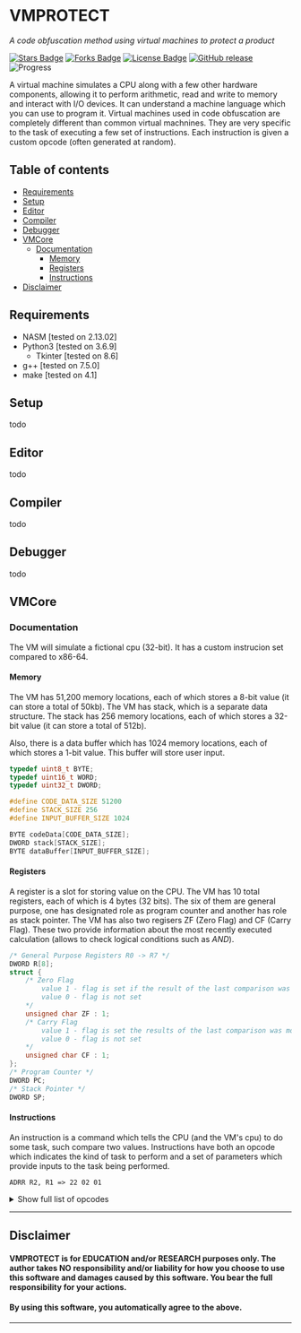 # VMPROTECT

<i>A code obfuscation method using virtual machines to protect a product</i>

<a href="https://github.com/eaglx/VMPROTECT/stargazers"><img src="https://img.shields.io/github/stars/eaglx/VMPROTECT" alt="Stars Badge"/></a>
<a href="https://github.com/eaglx/VMPROTECT/network/members"><img src="https://img.shields.io/github/forks/eaglx/VMPROTECT" alt="Forks Badge"/></a>
<a href="https://github.com/eaglx/VMPROTECT/blob/master/LICENSE"><img src="https://img.shields.io/github/license/eaglx/VMPROTECT?color=2b9348" alt="License Badge"/></a>
[![GitHub release](https://img.shields.io/github/release/eaglx/VMPROTECT)](https://GitHub.com/eaglx/VMPROTECT/releases/)
![Progress](https://progress-bar.dev/64/?title=progress-v0.2)

A virtual machine simulates a CPU along with a few other hardware components, allowing it to perform arithmetic, read and write to memory and interact with I/O devices. It can understand a machine language which you can use to program it. Virtual machines used in code obfuscation are completely different than common virtual machnines. They are very specific to the task of executing a few set of instructions. Each instruction is given a custom opcode (often generated at random).

## Table of contents
* [Requirements](#requirements)
* [Setup](#setup)
* [Editor](#editor)
* [Compiler](#compiler)
* [Debugger](#debugger)
* [VMCore](#vmcore)
  * [Documentation](#documentation)
    * [Memory](#memory)
    * [Registers](#registers)
    * [Instructions](#instructions)
* [Disclaimer](#disclaimer)

## Requirements
* NASM [tested on 2.13.02]
* Python3 [tested on 3.6.9]
  * Tkinter [tested on 8.6]
* g++ [tested on 7.5.0]
* make [tested on 4.1]

## Setup
todo

## Editor
todo

## Compiler
todo

## Debugger
todo

## VMCore
### Documentation
The VM will simulate a fictional cpu (32-bit). It has a custom instrucion set compared to x86-64.

#### Memory
The VM has 51,200 memory locations, each of which stores a 8-bit value (it can store a total of 50kb). The VM has stack, which is a separate data structure. The stack has 256 memory locations, each of which stores a 32-bit value (it can store a total of 512b).

Also, there is a data buffer which has 1024 memory locations, each of which stores a 1-bit value. This buffer will store user input.

```c++
typedef uint8_t BYTE;
typedef uint16_t WORD;
typedef uint32_t DWORD;

#define CODE_DATA_SIZE 51200
#define STACK_SIZE 256
#define INPUT_BUFFER_SIZE 1024

BYTE codeData[CODE_DATA_SIZE];
DWORD stack[STACK_SIZE];
BYTE dataBuffer[INPUT_BUFFER_SIZE];
```

#### Registers
A register is a slot for storing value on the CPU. The VM has 10 total registers, each of which is 4 bytes (32 bits). The six of them are general purpose, one has designated role as program counter and another has role as stack pointer. The VM has also two regisers ZF (Zero Flag) and CF (Carry Flag). These two provide information about the most recently executed calculation (allows to check logical conditions such as *AND*).

```c++
/* General Purpose Registers R0 -> R7 */
DWORD R[8];
struct {
    /* Zero Flag 
        value 1 - flag is set if the result of the last comparison was zero
        value 0 - flag is not set
    */
    unsigned char ZF : 1;
    /* Carry Flag 
        value 1 - flag is set the results of the last comparison was moving
        value 0 - flag is not set
    */
    unsigned char CF : 1;
};
/* Program Counter */
DWORD PC;
/* Stack Pointer */
DWORD SP;
```

#### Instructions
An instruction is a command which tells the CPU (and the VM's cpu) to do some task, such compare two values. Instructions have both an opcode which indicates the kind of task to perform and a set of parameters which provide inputs to the task being performed.

```assembly
ADRR R2, R1 => 22 02 01
```

<details>
  <summary>Show full list of opcodes</summary>

OPCODE | Mnemonic and params | Description
--- | --- | ---
00  | NOP | No operation |
EE  | EE | End of code and end of the VM's cpu |
01  | MOV r<sub>dst</sub>, r<sub>src</sub> | Move from a register to a register|
02  |  MOVMB r<sub>dst</sub>, addr<sub>src</sub> | Move and extend byte from memory to a register|
03  |  MOVMW r<sub>dst</sub>, addr<sub>src</sub> | Move word from memory to a register |
04  |  MOVB r<sub>dst</sub>, byte | Move and extend byte to a register  |
05  |  MOVW r<sub>dst</sub>, word | Move word to a register |
06  |  MOVBM addr<sub>dst</sub>, r<sub>src</sub> | Move byte from a register to memory location |
07  |  MOVWM addr<sub>dst</sub>, r<sub>src</sub> | Move word from a register to memory location |
08  |  MOVMRB r<sub>dst</sub>, r<sub>src</sub> | Move and extend byte from memory to a register; get an address from a register |
09  |  MOVMRW r<sub>dst</sub>, r<sub>src</sub> | Move word from memory to a register; get an address from a register |
0A  |  MOVMD r<sub>dst</sub>, addr<sub>src</sub> | Move double word from memory to a register |
0B  |  MOVD r<sub>dst</sub>, dword | Move double word to a register |
0C  |  MOVDM addr<sub>dst</sub>, r<sub>src</sub> | Move double word from a register to memory location |
0D  |  MOVMRD r<sub>dst</sub>, r<sub>src</sub> | Move double from memory to a register; get an address from a register |
  | | |
20  |  JMP addr | Unconditional jump |
21  |  JZ addr | Jump if equal; it set up PC to the specified location if the ZF is set (1) |
22  |  JNZ addr | Jump if not equal; it set up PC to the specified location if the ZF is not set (0) |
23  |  JAE addr | Jump if above or equal; it set up PC to the specified location if the ZF is set (1) and the CF is not set (0) |
24  |  JBE addr | Jump if below or equal; it set up PC to the specified location if the ZF is set (1) and the CF is set (1) |
25  |  JB addr | Jump if below; it set up PC to the specified location if the ZF is not set (0) and the CF is set (1) |
26  |  JA addr | Jump if above; it set up PC to the specified location if the ZF is not set (0) and the CF is not set (0) |
  | | |
30  |  ADVR r<sub>dst</sub>, word | Add word value to a register |
31  |  ADRR r<sub>dst</sub>, r<sub>src</sub> | Add two registers |
32  |  ADRRL r<sub>dst</sub>, r<sub>src</sub> | Add two registers (the low byte) |
33  |  SUBVR r<sub>dst</sub>, word | Substract word value from a register |
34  |  SUBRR r<sub>dst</sub>, r<sub>src</sub> | Substract two registers |
35  |  SUBRRL r<sub>dst</sub>, r<sub>src</sub> | Substract two registers (the low byte) |
36  |  XOR r<sub>dst</sub>, r<sub>src</sub> | Xor two registers |
37  |  XOR r<sub>dst</sub>, r<sub>src</sub> | Xor two registers (the low byte) |
38  |  NOT r<sub>dst</sub>| Bitwise NOT on value in a register |
39  |  NOT r<sub>dst</sub> | Bitwise NOT on value in a register (the low byte) |
3A  |  ADVRD r<sub>dst</sub>, dword | Add double word value to a register |
3B  |  SUBVR r<sub>dst</sub>, dword | Substract double word value from a register |
3C  |  SHR r<sub>dst</sub>, count<sub>byte</sub> | Shift the bits of the operand destination to the right, by the number of bits specified in the count operand |
3D  |  SHL r<sub>dst</sub>, count<sub>byte</sub> | Shift the bits of the operand destination to the left, by the number of bits specified in the count operand |
  | | |
50  |  CMP r<sub>dst</sub>, r<sub>src</sub> | Compare two registers |
51  |  CMPL r<sub>dst</sub>, r<sub>src</sub> | Compare two registers (the low byte) |
  | | |
90  |  PUSH r<sub>src</sub> | Push value from a register to stack |
91  |  POP r<sub>dst</sub> | Pop value from stack to a register |
92  |  CLST | Clear the stack |
93  |  SETSP dword| Set the stack pointer to the double word value |
  | | |
A0  |  POC  | Print char without new line, the value must be at the top of the stack |
A1  |  POCN  | Print char with new line, the value must be at the top of the stack |
A2  |  TIB  | Take input and move to the data buffer, the length of the string is stored in R[7] |
A3  |  GIC r<sub>src</sub> | Get a specific char from input, that is stored in the data buffer, the value will be stored in R[7], pass the position of char via a some register |
A4  |  PIC  | Print char from input without new line, the value must be at the top of the stack |
A5  |  PICN  | Print char from input with new line, the value must be at the top of the stack |

</details>

---
## Disclaimer
#### VMPROTECT is for EDUCATION and/or RESEARCH purposes only. The author takes NO responsibility and/or liability for how you choose to use this software and damages caused by this software. You bear the full responsibility for your actions.

#### By using this software, you automatically agree to the above.
---
